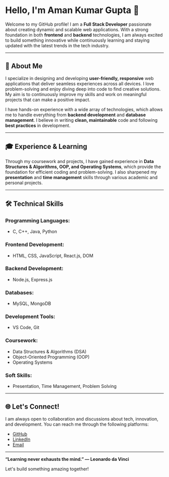 # Hello, I'm Aman Kumar Gupta 👋

Welcome to my GitHub profile! I am a **Full Stack Developer** passionate about creating dynamic and scalable web applications. With a strong foundation in both **frontend** and **backend** technologies, I am always excited to build something innovative while continuously learning and staying updated with the latest trends in the tech industry.

---

## 🚀 About Me

I specialize in designing and developing **user-friendly, responsive** web applications that deliver seamless experiences across all devices. I love problem-solving and enjoy diving deep into code to find creative solutions. My aim is to continuously improve my skills and work on meaningful projects that can make a positive impact.

I have hands-on experience with a wide array of technologies, which allows me to handle everything from **backend development** and **database management**. I believe in writing **clean, maintainable** code and following **best practices** in development.

---

## 🎓 Experience & Learning

Through my coursework and projects, I have gained experience in **Data Structures & Algorithms, OOP, and Operating Systems**, which provide the foundation for efficient coding and problem-solving. I also sharpened my **presentation** and **time management** skills through various academic and personal projects.

---

## 🛠️ Technical Skills

### **Programming Languages:**
- C, C++, Java, Python

### **Frontend Development:**
- HTML, CSS, JavaScript, React.js, DOM

### **Backend Development:**
- Node.js, Express.js

### **Databases:**
- MySQL, MongoDB

### **Development Tools:**
- VS Code, Git

### **Coursework:**
- Data Structures & Algorithms (DSA)
- Object-Oriented Programming (OOP)
- Operating Systems

### **Soft Skills:**
- Presentation, Time Management, Problem Solving

---

## 🌐 Let's Connect!

I am always open to collaboration and discussions about tech, innovation, and development. You can reach me through the following platforms:

- [GitHub](https://github.com/amankkgupta)
- [LinkedIn](https://www.linkedin.com/in/amankkgupta)
- [Email](mailto:amangupta65734@gmail.com)

---

**“Learning never exhausts the mind.” — Leonardo da Vinci**

Let's build something amazing together!
